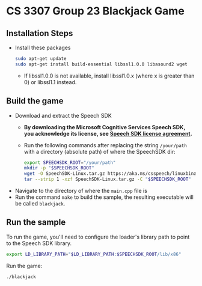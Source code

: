 # CS 3307 Group 23 Blackjack Game

## Installation Steps

* Install these packages

  ```sh
  sudo apt-get update
  sudo apt-get install build-essential libssl1.0.0 libasound2 wget
  ```

  * If libssl1.0.0 is not available, install libssl1.0.x (where x is greater than 0) or libssl1.1 instead.

## Build the game

* Download and extract the Speech SDK
  * **By downloading the Microsoft Cognitive Services Speech SDK, you acknowledge its license, see [Speech SDK license agreement](https://aka.ms/csspeech/license201809).**
  * Run the following commands after replacing the string `/your/path` with a directory (absolute path) of where the SpeechSDK dir:

    ```sh
    export SPEECHSDK_ROOT="/your/path"
    mkdir -p "$SPEECHSDK_ROOT"
    wget -O SpeechSDK-Linux.tar.gz https://aka.ms/csspeech/linuxbinary
    tar --strip 1 -xzf SpeechSDK-Linux.tar.gz -C "$SPEECHSDK_ROOT"
    ```
* Navigate to the directory of where the `main.cpp` file is
* Run the command `make` to build the sample, the resulting executable will be called `blackjack`.

## Run the sample

To run the game, you'll need to configure the loader's library path to point to the Speech SDK library.

  ```sh
  export LD_LIBRARY_PATH="$LD_LIBRARY_PATH:$SPEECHSDK_ROOT/lib/x86"
  ```

Run the game:

```sh
./blackjack
```
